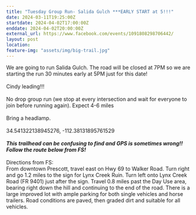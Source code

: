 ```yaml
---
title: "Tuesday Group Run- Salida Gulch ***EARLY START at 5!!!"
date: 2024-03-11T19:25:00Z
startdate: 2024-04-02T17:00:00Z
enddate: 2024-04-02T20:00:00Z
external_url: https://www.facebook.com/events/1091808298706442/
layout: post
location: 
feature-img: "assets/img/big-trail.jpg"
---
```


We are going to run Salida Gulch. The road will be closed at 7PM so we are starting the run 30 minutes early at 5PM just for this date!<br>
  <br>
  Cindy leading!!!<br>
  <br>
  No drop group run (we stop at every intersection and wait for everyone to join before running again). Expect 4-6 miles <br>
  <br>
  Bring a headlamp. <br>
  <br>
  34.541322138945276, -112.38131895761529<br>
  <br>
  ***This trailhead can be confusing to find and GPS is sometimes wrong!! Follow the route below from FS!***<br>
  <br>
  Directions from FS&#58;<br>
  From downtown Prescott, travel east on Hwy 69 to Walker Road. Turn right and go 1.2 miles to the sign for Lynx Creek Ruin. Turn left onto Lynx Creek Road (FR 9401) just after the sign. Travel 0.8 miles past the Day Use area, bearing right down the hill and continuing to the end of the road. There is a large improved lot with ample parking for both single vehicles and horse trailers. Road conditions are paved, then graded dirt and suitable for all vehicles.<br>
  <br>
  
